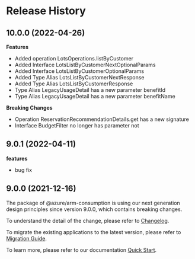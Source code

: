 # Release History
    
## 10.0.0 (2022-04-26)
    
**Features**

  - Added operation LotsOperations.listByCustomer
  - Added Interface LotsListByCustomerNextOptionalParams
  - Added Interface LotsListByCustomerOptionalParams
  - Added Type Alias LotsListByCustomerNextResponse
  - Added Type Alias LotsListByCustomerResponse
  - Type Alias LegacyUsageDetail has a new parameter benefitId
  - Type Alias LegacyUsageDetail has a new parameter benefitName

**Breaking Changes**

  - Operation ReservationRecommendationDetails.get has a new signature
  - Interface BudgetFilter no longer has parameter not
    
## 9.0.1 (2022-04-11)

**features**

  - bug fix

## 9.0.0 (2021-12-16)

The package of @azure/arm-consumption is using our next generation design principles since version 9.0.0, which contains breaking changes.

To understand the detail of the change, please refer to [Changelog](https://aka.ms/js-track2-changelog).

To migrate the existing applications to the latest version, please refer to [Migration Guide](https://aka.ms/js-track2-migration-guide).

To learn more, please refer to our documentation [Quick Start](https://aka.ms/js-track2-quickstart).

